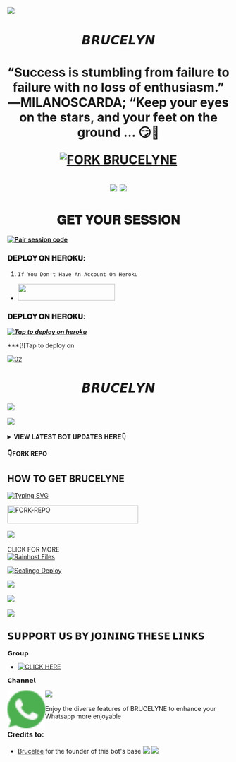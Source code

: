 <a><img src='https://i.imgur.com/LyHic3i.gif'/></a>
<h1 align="center"> 𝘽𝙍𝙐𝘾𝙀𝙇𝙔𝙉 </h1>

 
<h1 align="center"> “Success is stumbling from failure to failure with no loss of enthusiasm.” ―MILANOSCARDA; “Keep your eyes on the stars, and your feet on the ground ...
 😏🙏


 


<a href="https://github.com/Milanoscarda2/Bruceleee/fork"><img src="https://img.shields.io/badge/CLICK%20HERE-white" alt="FORK BRUCELYNE" width="150"></a>


<a><img src='https://i.imgur.com/LyHic3i.gif'/></a>
<a><img src='https://i.imgur.com/LyHic3i.gif'/></a>
 <h1 align="center">  𝐆𝐄𝐓 𝐘𝐎𝐔𝐑 𝐒𝐄𝐒𝐒𝐈𝐎𝐍 </h1>
  <a href="https://keith-sessions-pi5z.onrender.com"><img src="https://img.shields.io/badge/Pair%20session%20code-white" alt="𝐏𝐚𝐢𝐫 𝐬𝐞𝐬𝐬𝐢𝐨𝐧 𝐜𝐨𝐝𝐞" width="300"></a>



###  𝐃𝐄𝐏𝐋𝐎𝐘 𝐎𝐍 𝐇𝐄𝐑𝐎𝐊𝐔:
1. `If You Don't Have An Account On Heroku`

- <a align="center"><a href="https://signup.heroku.com">
 <img src="https://img.shields.io/badge/Create%20Account%20Now-purple?style=for-the-badge&logo=heroku" width="220" height="38.45"/></a></p>

 ###  𝐃𝐄𝐏𝐋𝐎𝐘 𝐎𝐍 𝐇𝐄𝐑𝐎𝐊𝐔:


 ***[![Tap to deploy on heroku](https://www.herokucdn.com/deploy/button.svg)](https://dashboard.heroku.com/new?button-url=https://github.com/Milanoscarda2/Bruceleee&template=https://github.com/Milanoscarda2/Bruceleee.git)***
 

 ***[![Tap to deploy on 

<a href="https://i.imgur.com/5zda1uw.jpeg"><img src="https://files.catbox.moe/fkotvx.jpg" alt="02" border="0" /></a>                     
    <h1 align="center">𝘽𝙍𝙐𝘾𝙀𝙇𝙔𝙉</h1>
  </a>


<a><img src='https://i.imgur.com/LyHic3i.gif'/></a>


<a><img src='https://i.imgur.com/LyHic3i.gif'/></a>




<details>
<summary>𝐕𝐈𝐄𝐖 𝐋𝐀𝐓𝐄𝐒𝐓 𝐁𝐎𝐓 𝐔𝐏𝐃𝐀𝐓𝐄𝐒 𝐇𝐄𝐑𝐄👇</summary>
  
- 𝕥𝕙𝕚𝕤 𝕚𝕤 𝕓𝕣𝕦𝕔𝕖𝕝𝕪𝕟𝕖 𝕓𝕠𝕥 𝕔𝕣𝕖𝕒𝕥𝕖𝕕 𝕓𝕪 𝕞𝕚𝕝𝕒𝕟𝕠💥.
- 𝔸𝕝𝕝 𝕗𝕦𝕟𝕔𝕥𝕚𝕠𝕟𝕚𝕟𝕘 𝕠𝕗 𝕥𝕙𝕖 𝕓𝕠𝕥 𝕨𝕠𝕣𝕜𝕤 𝕠𝕜𝕒𝕪 𝕘𝕖𝕥 𝕤𝕖𝕤𝕤𝕚𝕠𝕟 𝕝𝕕 𝕕𝕖𝕝𝕡𝕠𝕪 𝕒𝕟𝕕 𝕙𝕒𝕧𝕖 𝕒 𝕟𝕚𝕔𝕖 𝕗𝕦𝕟𝕔𝕥𝕚𝕠𝕟𝕚𝕟𝕘 𝕠𝕗 𝕥𝕙𝕖 𝕓𝕠𝕥.

</details>


**👇FORK REPO**
## HOW TO GET BRUCELYNE 

  
[![Typing SVG](https://readme-typing-svg.herokuapp.com?font=Rockstar-ExtraBold&color=blue&lines=𝗙𝗢𝗥𝗞+𝗔𝗡𝗗+𝗦𝗧𝗔𝗥+𝗥𝗘𝗣𝗢)](https://git.io/typing-svg)
 

  
   
   <a href="https://github.com/Milanoscarda2/Brucelyne1/fork"><img title="FORK-REPO" src="https://img.shields.io/badge/FORK-REPO-h?color=green&style=for-the-badge&logo=mazda" width="297" height="40.45"/></a></p>


<a><img src='https://i.imgur.com/LyHic3i.gif'/></a>


<summary>CLICK FOR MORE</summary>
<a href="https://github.com/Milanoscarda2/Brucelyne/archive/refs/heads/main.zip"><img src="https://img.shields.io/badge/DOWNLOAD%20FILES-blue" alt="Rainhost Files" width="150"></a>
  
<a href="https://bot-hosting.net/?aff=1259151615210819614"><img src="https://img.shields.io/badge/SIGNUP%20&%20DEPLOY-gold" alt="Scalingo Deploy" width="150"></a>
</details

<a><img src='https://i.imgur.com/LyHic3i.gif'/></a>


<a><img src='https://i.imgur.com/LyHic3i.gif'/></a>



<a><img src='https://i.imgur.com/LyHic3i.gif'/></a>

## 𝗦𝗨𝗣𝗣𝗢𝗥𝗧 𝗨𝗦 𝗕𝗬 𝗝𝗢𝗜𝗡𝗜𝗡𝗚 𝗧𝗛𝗘𝗦𝗘 𝗟𝗜𝗡𝗞𝗦

**𝗚𝗿𝗼𝘂𝗽**
- <a href="https://chat.whatsapp.com/DvXonepPp1XBPOYIBziTl1" target="_blank">
    <img alt="CLICK HERE" src="https://img.shields.io/badge/ JOIN OUR WHATSAPP GROUP  -25D366?style=for-the-badge&logo=whatsapp&logoColor=white" />
  </a>


**𝗖𝗵𝗮𝗻𝗻𝗲𝗹**
<p align="centre">
  <a href="https://chat.whatsapp.com/JXPZXc14vps0Ao7HjihwYT">
    <img align="left" alt="SIEGRIN | Whastapp" width="86px" src="https://raw.githubusercontent.com/PikaBotz/My_Personal_Space/main/Images/AnyaBot_pics/Anya_v2/Whatsapp.svg" />
  

   
   <a><img src='https://i.imgur.com/LyHic3i.gif'/></a>


Enjoy the diverse features of BRUCELYNE  to enhance your Whatsapp more enjoyable


### Credits to:
- [Brucelee](https://github.com/Fortunatusmokaya) for the founder of this bot's base
<a><img src='https://i.imgur.com/LyHic3i.gif'/></a>
<a><img src='https://i.imgur.com/LyHic3i.gif'/></a>

